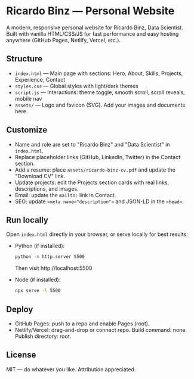 # Ricardo Binz — Personal Website

A modern, responsive personal website for Ricardo Binz, Data Scientist. Built with vanilla HTML/CSS/JS for fast performance and easy hosting anywhere (GitHub Pages, Netlify, Vercel, etc.).

## Structure

- `index.html` — Main page with sections: Hero, About, Skills, Projects, Experience, Contact
- `styles.css` — Global styles with light/dark themes
- `script.js` — Interactions: theme toggle, smooth scroll, scroll reveals, mobile nav
- `assets/` — Logo and favicon (SVG). Add your images and documents here.

## Customize

- Name and role are set to "Ricardo Binz" and "Data Scientist" in `index.html`.
- Replace placeholder links (GitHub, LinkedIn, Twitter) in the Contact section.
- Add a resume: place `assets/ricardo-binz-cv.pdf` and update the "Download CV" link.
- Update projects: edit the Projects section cards with real links, descriptions, and images.
- Email: update the `mailto:` link in Contact.
- SEO: update `<meta name="description">` and JSON-LD in the `<head>`.

## Run locally

Open `index.html` directly in your browser, or serve locally for best results:

- Python (if installed):
  ```bash
  python -m http.server 5500
  ```
  Then visit http://localhost:5500

- Node (if installed):
  ```bash
  npx serve -l 5500
  ```

## Deploy

- GitHub Pages: push to a repo and enable Pages (root).
- Netlify/Vercel: drag-and-drop or connect repo. Build command: none. Publish directory: root.

## License

MIT — do whatever you like. Attribution appreciated.
